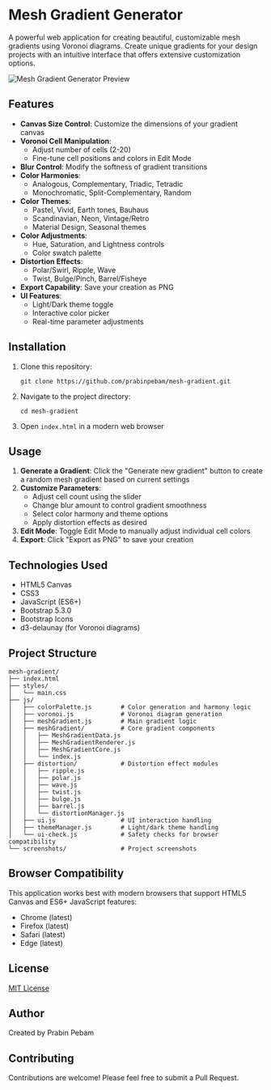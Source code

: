 # Mesh Gradient Generator

A powerful web application for creating beautiful, customizable mesh gradients using Voronoi diagrams. Create unique gradients for your design projects with an intuitive interface that offers extensive customization options.

![Mesh Gradient Generator Preview](screenshots/preview.png)

## Features

- **Canvas Size Control**: Customize the dimensions of your gradient canvas
- **Voronoi Cell Manipulation**:
  - Adjust number of cells (2-20)
  - Fine-tune cell positions and colors in Edit Mode
- **Blur Control**: Modify the softness of gradient transitions
- **Color Harmonies**:
  - Analogous, Complementary, Triadic, Tetradic
  - Monochromatic, Split-Complementary, Random
- **Color Themes**:
  - Pastel, Vivid, Earth tones, Bauhaus
  - Scandinavian, Neon, Vintage/Retro
  - Material Design, Seasonal themes
- **Color Adjustments**:
  - Hue, Saturation, and Lightness controls
  - Color swatch palette
- **Distortion Effects**:
  - Polar/Swirl, Ripple, Wave
  - Twist, Bulge/Pinch, Barrel/Fisheye
- **Export Capability**: Save your creation as PNG
- **UI Features**:
  - Light/Dark theme toggle
  - Interactive color picker
  - Real-time parameter adjustments

## Installation

1. Clone this repository:
   ```
   git clone https://github.com/prabinpebam/mesh-gradient.git
   ```
2. Navigate to the project directory:
   ```
   cd mesh-gradient
   ```
3. Open `index.html` in a modern web browser

## Usage

1. **Generate a Gradient**: Click the "Generate new gradient" button to create a random mesh gradient based on current settings
2. **Customize Parameters**:
   - Adjust cell count using the slider
   - Change blur amount to control gradient smoothness
   - Select color harmony and theme options
   - Apply distortion effects as desired
3. **Edit Mode**: Toggle Edit Mode to manually adjust individual cell colors
4. **Export**: Click "Export as PNG" to save your creation

## Technologies Used

- HTML5 Canvas
- CSS3
- JavaScript (ES6+)
- Bootstrap 5.3.0
- Bootstrap Icons
- d3-delaunay (for Voronoi diagrams)

## Project Structure

```
mesh-gradient/
├── index.html
├── styles/
│   └── main.css
├── js/
│   ├── colorPalette.js        # Color generation and harmony logic
│   ├── voronoi.js             # Voronoi diagram generation
│   ├── meshGradient.js        # Main gradient logic
│   ├── meshGradient/          # Core gradient components
│   │   ├── MeshGradientData.js
│   │   ├── MeshGradientRenderer.js
│   │   ├── MeshGradientCore.js
│   │   └── index.js
│   ├── distortion/            # Distortion effect modules
│   │   ├── ripple.js
│   │   ├── polar.js
│   │   ├── wave.js
│   │   ├── twist.js
│   │   ├── bulge.js
│   │   ├── barrel.js
│   │   └── distortionManager.js
│   ├── ui.js                  # UI interaction handling
│   ├── themeManager.js        # Light/dark theme handling
│   └── ui-check.js            # Safety checks for browser compatibility
└── screenshots/               # Project screenshots
```

## Browser Compatibility

This application works best with modern browsers that support HTML5 Canvas and ES6+ JavaScript features:
- Chrome (latest)
- Firefox (latest)
- Safari (latest)
- Edge (latest)

## License

[MIT License](LICENSE)

## Author

Created by Prabin Pebam

## Contributing

Contributions are welcome! Please feel free to submit a Pull Request.
